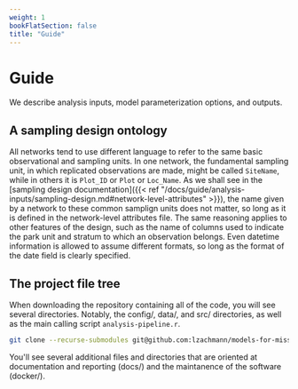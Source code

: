 ```yaml
---
weight: 1
bookFlatSection: false
title: "Guide"
---
```


# Guide

We describe analysis inputs, model parameterization options, and outputs.

## A sampling design ontology

All networks tend to use different language to refer to the same basic observational and sampling units. In one network, the fundamental sampling unit, in which replicated observations are made, might be called `SiteName`, while in others it is `Plot_ID` or `Plot` or `Loc_Name`. As we shall see in the [sampling design documentation]({{< ref "/docs/guide/analysis-inputs/sampling-design.md#network-level-attributes" >}}), the name given by a network to these common samplign units does not matter, so long as it is defined in the network-level attributes file. The same reasoning applies to other features of the design, such as the name of columns used to indicate the park unit and stratum to which an observation belongs. Even datetime information is allowed to assume different formats, so long as the format of the date field is clearly specified.

## The project file tree

When downloading the repository containing all of the code, you will see several directories. Notably, the config/, data/, and src/ directories, as well as the main calling script `analysis-pipeline.r`.

```sh
git clone --recurse-submodules git@github.com:lzachmann/models-for-missing-data.git
```

You'll see several additional files and directories that are oriented at documentation and reporting (docs/) and the maintanence of the software (docker/).
